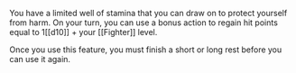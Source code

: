 You have a limited well of stamina that you can draw on to protect yourself from harm. On your turn, you can use a bonus action to regain hit points equal to 1[[d10]] + your [[Fighter]] level.

Once you use this feature, you must finish a short or long rest before you can use it again.